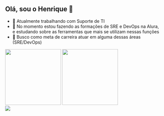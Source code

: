 ## Olá, sou o Henrique 👾

- 🔭 Atualmente trabalhando com Suporte de TI
- 🌱 No momento estou fazendo as formações de SRE e DevOps na Alura, e estudando sobre as ferramentas que mais se utilizam nessas funções
- 🎯 Busco como meta de carreira atuar em alguma dessas áreas (SRE/DevOps)

<div>
  <img height="180em" src="https://github-readme-stats.vercel.app/api?username=mataroh&show_icons=true&theme=tokyonight">
  <img height="180em" src="https://github-readme-stats.vercel.app/api/top-langs/?username=mataroh&layout=compact&theme=tokyonight">
</div>

<div>
  <a href="https://www.linkedin.com/in/henriquemataro/" target="_blank"><img src="https://img.shields.io/badge/LinkedIn-0077B5?style=for-the-badge&logo=linkedin&logoColor=white" target="_blank"><a/>
</div>

